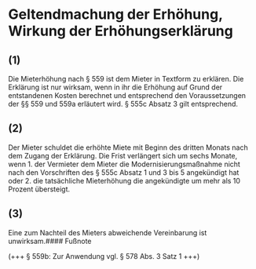# Geltendmachung der Erhöhung, Wirkung der Erhöhungserklärung



## (1)

 Die Mieterhöhung nach § 559 ist dem Mieter in Textform zu erklären. Die Erklärung ist nur wirksam, wenn in ihr die Erhöhung auf Grund der entstandenen Kosten berechnet und entsprechend den Voraussetzungen der §§ 559 und 559a erläutert wird. § 555c Absatz 3 gilt entsprechend.

## (2)

 Der Mieter schuldet die erhöhte Miete mit Beginn des dritten Monats nach dem Zugang der Erklärung. Die Frist verlängert sich um sechs Monate, wenn  1.
 der Vermieter dem Mieter die Modernisierungsmaßnahme nicht nach den Vorschriften des § 555c Absatz 1 und 3 bis 5 angekündigt hat oder
 2.
 die tatsächliche Mieterhöhung die angekündigte um mehr als 10 Prozent übersteigt.


## (3)

 Eine zum Nachteil des Mieters abweichende Vereinbarung ist unwirksam.#### Fußnote

(+++ § 559b: Zur Anwendung vgl. § 578 Abs. 3 Satz 1 +++) 

